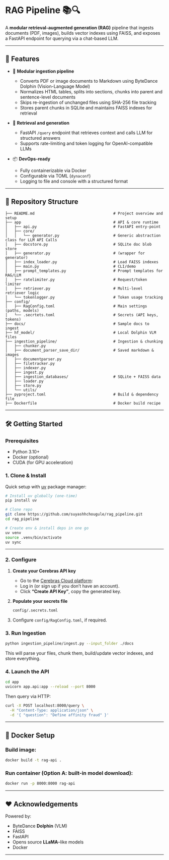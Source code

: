 # RAG Pipeline 📚🔍

A **modular retrieval-augmented generation (RAG)** pipeline that ingests documents (PDF, images), builds vector indexes using FAISS, and exposes a FastAPI endpoint for querying via a chat-based LLM.

---

## 🚀 Features

* 🔄 **Modular ingestion pipeline**

  * Converts PDF or image documents to Markdown using ByteDance Dolphin (Vision-Language Model)
  * Normalizes HTML tables, splits into sections, chunks into parent and sentence-level documents
  * Skips re-ingestion of unchanged files using SHA-256 file tracking
  * Stores parent chunks in SQLite and maintains FAISS indexes for retrieval
* 🤖 **Retrieval and generation**

  * FastAPI `/query` endpoint that retrieves context and calls LLM for structured answers
  * Supports rate-limiting and token logging for OpenAI-compatible LLMs
* 📦 **DevOps-ready**

  * Fully containerizable via Docker
  * Configurable via TOML (`dynaconf`)
  * Logging to file and console with a structured format

---

## 📁 Repository Structure

```text
├── README.md                                   # Project overview and setup
├── app                                         # API & core runtime
│   ├── api.py                                  # FastAPI entry‑point
│   ├── core/
│   │   └── generator.py                        # Generic abstraction class for LLM API Calls
│   ├── docstore.py                             # SQLite doc blob store
│   ├── generator.py                            # (wrapper for generator)
│   ├── index_loader.py                         # Load FAISS indexes
│   ├── main.py                                 # CLI/demo
│   ├── prompt_templates.py                     # Prompt templates for RAG/LLM
│   ├── ratelimiter.py                          # Request/token limiter
│   ├── retriever.py                            # Multi-level retriever logic
│   └── tokenlogger.py                          # Token usage tracking
├── config/
│   ├── RagConfig.toml                          # Main settings (paths, models)
│   └── .secrtets.toml                          # Secrets (API keys, tokens)
├── docs/                                       # Sample docs to ingest
├── hf_model/                                   # Local Dolphin VLM files
├── ingestion_pipeline/                         # Ingestion & chunking
│   ├── chunker.py
│   ├── document_parser_save_dir/               # Saved markdown & images
│   ├── documentparser.py
│   ├── filetracker.py
│   ├── indexer.py
│   ├── ingest.py
│   ├── ingestion_databases/                    # SQLite + FAISS data
│   ├── loader.py
│   ├── store.py
│   └── utils/
├── pyproject.toml                              # Build & dependency file
├── Dockerfile                                  # Docker build recipe
```

---

## 🛠️ Getting Started

### Prerequisites

* Python 3.10+
* Docker (optional)
* CUDA (for GPU acceleration)

### 1. Clone & Install

Quick setup with [uv](https://github.com/astral-sh/uv) package manager:

```bash
# Install uv globally (one‑time)
pip install uv

# Clone repo
git clone https://github.com/suyashhchougule/rag_pipeline.git
cd rag_pipeline

# Create env & install deps in one go
uv venv
source .venv/bin/activate
uv sync
```

---

### 2. Configure

1. **Create your Cerebras API key**  
   - Go to the [Cerebras Cloud platform](https://cloud.cerebras.ai/platform/org_4myhnjpmnjyx3mrjt3nwmy33/apikeys):  
   - Log in (or sign up if you don’t have an account).  
   - Click **“Create API Key”**, copy the generated key.

2. **Populate your secrets file**  
   ```bash
   config/.secrets.toml
3. Configure `config/RagConfig.toml`, if required. 

### 3. Run Ingestion

```bash
python ingestion_pipeline/ingest.py --input_folder ./docs
```

This will parse your files, chunk them, build/update vector indexes, and store everything.

### 4. Launch the API

```bash
cd app
uvicorn app.api:app --reload --port 8000
```

Then query via HTTP:

```bash
curl -X POST localhost:8000/query \
  -H "Content-Type: application/json" \
  -d '{ "question": "Define affinity fraud" }'
```

---

## 🐳 Docker Setup

### Build image:

```bash
docker build -t rag-api .
```

### Run container (Option A: built-in model download):

```bash
docker run -p 8000:8000 rag-api
```
---
## ❤️ Acknowledgements

Powered by:

* ByteDance **Dolphin** (VLM)
* FAISS
* FastAPI
* Opens source **LLaMA**–like models
* Docker

---
